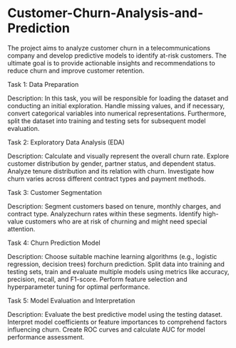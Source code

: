 # Customer-Churn-Analysis-and-Prediction
The project aims to analyze customer churn in a telecommunications company and develop predictive models to identify at-risk customers. The ultimate goal is to provide actionable insights and recommendations to reduce churn and improve customer retention.

Task 1: Data Preparation

Description:
In this task, you will be responsible for loading the dataset and conducting an initial exploration. Handle missing values, and if necessary, convert categorical variables into numerical representations. Furthermore, split the dataset into training and testing sets for subsequent model evaluation.

Task 2: Exploratory Data Analysis (EDA)

Description:
Calculate and visually represent the overall churn rate. Explore customer distribution by gender, partner status, and dependent status. Analyze tenure distribution and its relation with churn. Investigate how churn varies across different contract types and payment methods.

Task 3: Customer Segmentation

Description:
Segment customers based on tenure, monthly charges, and contract type. Analyzechurn rates within these segments. Identify high-value customers who are at risk of churning and might need special attention.

Task 4: Churn Prediction Model

Description:
Choose suitable machine learning algorithms (e.g., logistic regression, decision trees) forchurn prediction. Split data into training and testing sets, train and evaluate multiple models using metrics like accuracy, precision, recall, and F1-score. Perform feature selection and hyperparameter tuning for optimal performance.

Task 5: Model Evaluation and Interpretation

Description:
Evaluate the best predictive model using the testing dataset. Interpret model coefficients or feature importances to comprehend factors influencing churn. Create ROC curves and calculate AUC for model performance
assessment.
